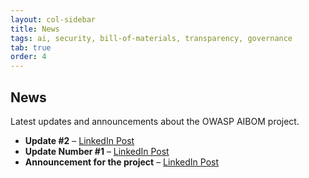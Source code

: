 ```yaml
---
layout: col-sidebar
title: News
tags: ai, security, bill-of-materials, transparency, governance
tab: true
order: 4
---
```


## News

Latest updates and announcements about the OWASP AIBOM project.

- **Update #2** – [LinkedIn Post](https://www.linkedin.com/posts/aruneeshsalhotra_owasp-ai-bom-linkedin-activity-7387502841008992257-q8Rh?utm_source=share&utm_medium=member_ios&rcm=ACoAAAAVlkQBn3JJz-36YONp_8I-8C89fuY7rMg)
- **Update Number #1** – [LinkedIn Post](https://www.linkedin.com/posts/aruneeshsalhotra_owasp-aibom-activity-7384985557606776833--TzD?utm_source=share&utm_medium=member_ios&rcm=ACoAAAAVlkQBn3JJz-36YONp_8I-8C89fuY7rMg)
- **Announcement for the project** – [LinkedIn Post](https://www.linkedin.com/posts/aruneeshsalhotra_owasp-ai-aisecurity-activity-7364649799800766465-DJGM?utm_source=share&utm_medium=member_ios&rcm=ACoAAAAVlkQBn3JJz-36YONp_8I-8C89fuY7rMg)


